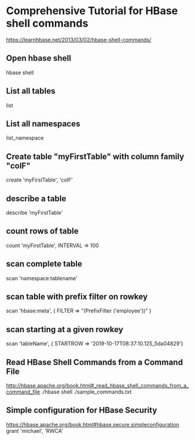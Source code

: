 # Comprehensive Tutorial for HBase shell commands
https://learnhbase.net/2013/03/02/hbase-shell-commands/

## Open hbase shell
hbase shell

## List all tables
list 

## List all namespaces
list_namespace

## Create table "myFirstTable" with column family "colF"
create 'myFirstTable', 'colF'

## describe a table
describe 'myFirstTable'

## count rows of table
count 'myFirstTable', INTERVAL => 100

## scan complete table
scan 'namespace:tablename'

## scan table with prefix filter on rowkey
scan 'hbase:meta', { FILTER => "(PrefixFilter ('employee'))" }

## scan starting at a given rowkey
scan 'tableName', { STARTROW => '2019-10-17T08:37:10.125_5da04829'}

## Read HBase Shell Commands from a Command File
http://hbase.apache.org/book.html#_read_hbase_shell_commands_from_a_command_file
./hbase shell ./sample_commands.txt

## Simple configuration for HBase Security
https://hbase.apache.org/book.html#hbase.secure.simpleconfiguration
grant 'michael', 'RWCA'